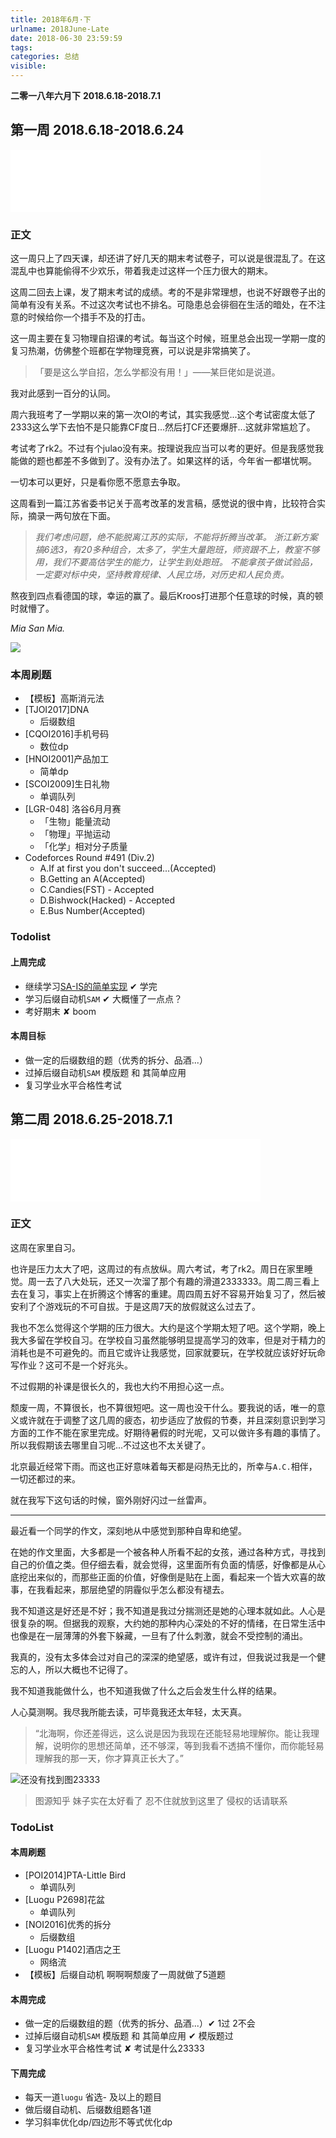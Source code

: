 ```yaml
---
title: 2018年6月·下
urlname: 2018June-Late
date: 2018-06-30 23:59:59
tags:
categories: 总结
visible:
---
```


**二零一八年六月下**
**2018.6.18-2018.7.1**

<!-- more -->

## 第一周 2018.6.18-2018.6.24

<iframe frameborder="no" border="0" marginwidth="0" marginheight="0" width=400 height=100 src="//music.163.com/outchain/player?type=2&id=4257618&auto=0&height=66"></iframe>

### 正文

这一周只上了四天课，却还讲了好几天的期末考试卷子，可以说是很混乱了。在这混乱中也算能偷得不少欢乐，带着我走过这样一个压力很大的期末。

这周二回去上课，发了期末考试的成绩。考的不是非常理想，也说不好跟卷子出的简单有没有关系。不过这次考试也不排名。可隐患总会徘徊在生活的暗处，在不注意的时候给你一个措手不及的打击。

这一周主要在复习物理自招课的考试。每当这个时候，班里总会出现一学期一度的复习热潮，仿佛整个班都在学物理竞赛，可以说是非常搞笑了。

> 「要是这么学自招，怎么学都没有用！」——某巨佬如是说道。

我对此感到一百分的认同。

周六我班考了一学期以来的第一次OI的考试，其实我感觉...这个考试密度太低了2333这么学下去怕不是只能靠CF度日...然后打CF还要爆肝...这就非常尴尬了。

考试考了rk2。不过有个julao没有来。按理说我应当可以考的更好。但是我感觉我能做的题也都差不多做到了。没有办法了。如果这样的话，今年省一都堪忧啊。

一切本可以更好，只是看你愿不愿意去争取。

这周看到一篇江苏省委书记关于高考改革的发言稿，感觉说的很中肯，比较符合实际，摘录一两句放在下面。

> *我们考虑问题，绝不能脱离江苏的实际，不能将折腾当改革。*
> *浙江新方案搞6选3，有20多种组合，太多了，学生大量跑班，师资跟不上，教室不够用，我们不要高估学生的能力，让学生到处跑班。*
> *不能拿孩子做试验品，一定要对标中央，坚持教育规律、人民立场，对历史和人民负责。*

熬夜到四点看德国的球，幸运的赢了。最后Kroos打进那个任意球的时候，真的顿时就懵了。

*Mia San Mia.*

![](/images/20180623-germany.jpeg)

### 本周刷题


+ 【模板】高斯消元法 
+ [TJOI2017]DNA 
	+ 后缀数组
+ [CQOI2016]手机号码 
	+ 数位dp
+ [HNOI2001]产品加工 
	+ 简单dp
+ [SCOI2009]生日礼物 
	+ 单调队列
+ [LGR-048] 洛谷6月月赛
	+ 「生物」能量流动
	+ 「物理」平抛运动 
	+ 「化学」相对分子质量 
+ Codeforces Round #491 (Div.2)
	+ A.If at first you don't succeed...(Accepted)
	+ B.Getting an A(Accepted)
	+ C.Candies(FST) - Accepted
	+ D.Bishwock(Hacked) - Accepted
	+ E.Bus Number(Accepted)


### Todolist

#### 上周完成

+ 继续学习[SA-IS的简单实现](https://zhuanlan.zhihu.com/p/28331415) ✔ 学完
+ 学习后缀自动机`SAM` ✔ 大概懂了一点点？
+ 考好期末 ✘ boom

#### 本周目标

+ 做一定的后缀数组的题（优秀的拆分、品酒...）
+ 过掉后缀自动机`SAM` 模版题 和 其简单应用
+ 复习学业水平合格性考试


## 第二周 2018.6.25-2018.7.1

<iframe frameborder="no" border="0" marginwidth="0" marginheight="0" width=400 height=100 src="//music.163.com/outchain/player?type=2&id=574869360&auto=0&height=66"></iframe>

### 正文

这周在家里自习。

也许是压力太大了吧，这周过的有点放纵。周六考试，考了rk2。周日在家里睡觉。周一去了八大处玩，还又一次溜了那个有趣的滑道2333333。周二周三看上去在复习，事实上在折腾这个博客的重建。周四周五好不容易开始复习了，然后被安利了个游戏玩的不可自拔。于是这周7天的放假就这么过去了。

我也不怎么觉得这个学期的压力很大。大约是这个学期太短了吧。这个学期，晚上我大多留在学校自习。在学校自习虽然能够明显提高学习的效率，但是对于精力的消耗也是不可避免的。而且它或许让我感觉，回家就要玩，在学校就应该好好玩命写作业？这可不是一个好兆头。

不过假期的补课是很长久的，我也大约不用担心这一点。

颓废一周，不算很长，也不算很短吧。这一周也没干什么。要我说的话，唯一的意义或许就在于调整了这几周的疲态，初步适应了放假的节奏，并且深刻意识到学习方面的工作不能在家里完成。好期待暑假的时光呢，又可以做许多有趣的事情了。所以我假期该去哪里自习呢...不过这也不太关键了。

北京最近经常下雨。而这也正好意味着每天都是闷热无比的，所幸与`A.C.`相伴，一切还都过的来。

就在我写下这句话的时候，窗外刚好闪过一丝雷声。

- - -

最近看一个同学的作文，深刻地从中感觉到那种自卑和绝望。

在她的作文里面，大多都是一个被各种人所看不起的女孩，通过各种方式，寻找到自己的价值之类。但仔细去看，就会觉得，这里面所有负面的情感，好像都是从心底挖出来似的，而那些正面的价值，好像倒是贴在上面，看起来一个皆大欢喜的故事，在我看起来，那层绝望的阴霾似乎怎么都没有褪去。

我不知道这是好还是不好；我不知道是我过分揣测还是她的心理本就如此。人心是很复杂的啊。但据我的观察，大约她的那种内心深处的不好的情绪，在日常生活中也像是在一层薄薄的外套下躲藏，一旦有了什么刺激，就会不受控制的涌出。

我真的，没有太多体会过对自己的深深的绝望感，或许有过，但我说过我是一个健忘的人，所以大概也不记得了。

我不知道我能做什么，也不知道我做了什么之后会发生什么样的结果。

人心莫测啊。我尽我所能去读，可毕竟我还太年轻，太天真。

> “北海啊，你还差得远，这么说是因为我现在还能轻易地理解你。能让我理解，说明你的思想还简单，还不够深，等到我看不透搞不懂你，而你能轻易理解我的那一天，你才算真正长大了。” 

![还没有找到图23333](title2.jpg)

> 图源知乎 妹子实在太好看了 忍不住就放到这里了 侵权的话请联系

### TodoList

#### 本周刷题


+ [POI2014]PTA-Little Bird
	- 单调队列
+ [Luogu P2698]花盆
	- 单调队列
+ [NOI2016]优秀的拆分  
	- 后缀数组
+ [Luogu P1402]酒店之王
	- 网络流
+ 【模板】后缀自动机 
啊啊啊颓废了一周就做了5道题


#### 本周完成
+ 做一定的后缀数组的题（优秀的拆分、品酒...）✔ 1过 2不会
+ 过掉后缀自动机`SAM` 模版题 和 其简单应用 ✔ 模版题过
+ 复习学业水平合格性考试 ✘ 考试是什么23333

#### 下周完成
+ 每天一道`luogu` 省选- 及以上的题目
+ 做后缀自动机、后缀数组题各1道
+ 学习斜率优化dp/四边形不等式优化dp

